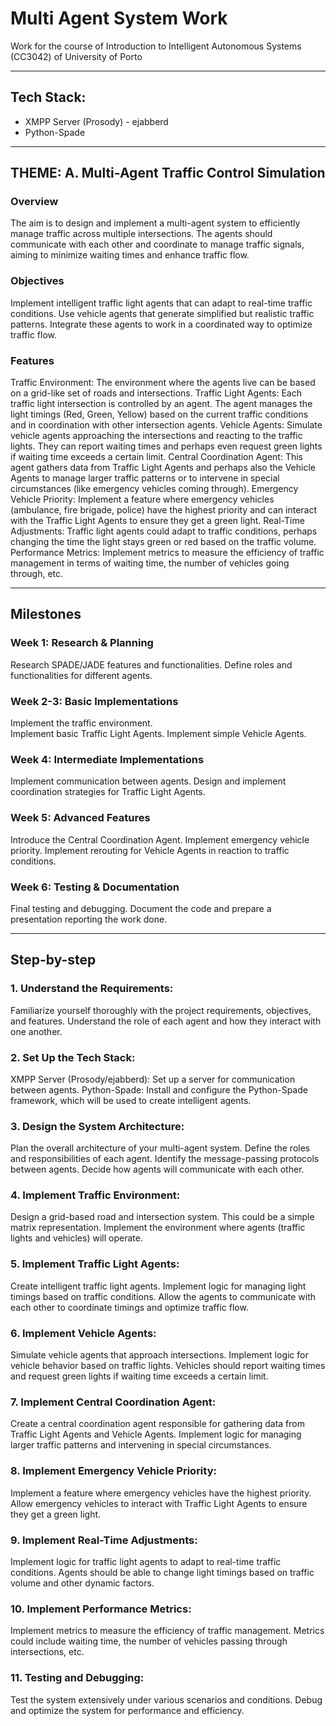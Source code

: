 # Multi Agent System Work
Work for the course of Introduction to Intelligent Autonomous Systems (CC3042) of University of Porto

---
## Tech Stack:
- XMPP Server (Prosody) - ejabberd
- Python-Spade


---
## THEME: A. Multi-Agent Traffic Control Simulation

### Overview
The aim is to design and implement a multi-agent system to efficiently manage traffic across multiple intersections. The agents should communicate with each other and coordinate to manage traffic signals, aiming to minimize waiting times and enhance traffic flow.


### Objectives
Implement intelligent traffic light agents that can adapt to real-time traffic conditions.
Use vehicle agents that generate simplified but realistic traffic patterns.
Integrate these agents to work in a coordinated way to optimize traffic flow.


### Features
Traffic Environment: The environment where the agents live can be based on a grid-like set of roads and intersections.
Traffic Light Agents: Each traffic light intersection is controlled by an agent. The agent manages the light timings (Red, Green, Yellow) based on the current traffic conditions and in coordination with other intersection agents.
Vehicle Agents: Simulate vehicle agents approaching the intersections and reacting to the traffic lights. They can report waiting times and perhaps even request green lights if waiting time exceeds a certain limit.
Central Coordination Agent: This agent gathers data from Traffic Light Agents and perhaps also the Vehicle Agents to manage larger traffic patterns or to intervene in special circumstances (like emergency vehicles coming through).
Emergency Vehicle Priority: Implement a feature where emergency vehicles (ambulance, fire brigade, police) have the highest priority and can interact with the Traffic Light Agents to ensure they get a green light.
Real-Time Adjustments: Traffic light agents could adapt to traffic conditions, perhaps changing the time the light stays green or red based on the traffic volume.
Performance Metrics: Implement metrics to measure the efficiency of traffic management in terms of waiting time, the number of vehicles going through, etc.

---
## Milestones
### Week 1: Research & Planning

Research SPADE/JADE features and functionalities.
Define roles and functionalities for different agents.

### Week 2-3: Basic Implementations

Implement the traffic environment.    
Implement basic Traffic Light Agents.
Implement simple Vehicle Agents.

### Week 4: Intermediate Implementations

Implement communication between agents.
Design and implement coordination strategies for Traffic Light Agents.

### Week 5: Advanced Features

Introduce the Central Coordination Agent.
Implement emergency vehicle priority.
Implement rerouting for Vehicle Agents in reaction to traffic conditions.

### Week 6: Testing & Documentation

Final testing and debugging.
Document the code and prepare a presentation reporting the work done.


---
## Step-by-step

### 1. Understand the Requirements:
Familiarize yourself thoroughly with the project requirements, objectives, and features. Understand the role of each agent and how they interact with one another.

### 2. Set Up the Tech Stack:
XMPP Server (Prosody/ejabberd): Set up a server for communication between agents.
Python-Spade: Install and configure the Python-Spade framework, which will be used to create intelligent agents.

### 3. Design the System Architecture:
Plan the overall architecture of your multi-agent system. Define the roles and responsibilities of each agent.
Identify the message-passing protocols between agents. Decide how agents will communicate with each other.

### 4. Implement Traffic Environment:
Design a grid-based road and intersection system. This could be a simple matrix representation.
Implement the environment where agents (traffic lights and vehicles) will operate.

### 5. Implement Traffic Light Agents:
Create intelligent traffic light agents. Implement logic for managing light timings based on traffic conditions.
Allow the agents to communicate with each other to coordinate timings and optimize traffic flow.

### 6. Implement Vehicle Agents:
Simulate vehicle agents that approach intersections. Implement logic for vehicle behavior based on traffic lights.
Vehicles should report waiting times and request green lights if waiting time exceeds a certain limit.

### 7. Implement Central Coordination Agent:
Create a central coordination agent responsible for gathering data from Traffic Light Agents and Vehicle Agents.
Implement logic for managing larger traffic patterns and intervening in special circumstances.

### 8. Implement Emergency Vehicle Priority:
Implement a feature where emergency vehicles have the highest priority.
Allow emergency vehicles to interact with Traffic Light Agents to ensure they get a green light.

### 9. Implement Real-Time Adjustments:
Implement logic for traffic light agents to adapt to real-time traffic conditions.
Agents should be able to change light timings based on traffic volume and other dynamic factors.

### 10. Implement Performance Metrics:
Implement metrics to measure the efficiency of traffic management.
Metrics could include waiting time, the number of vehicles passing through intersections, etc.

### 11. Testing and Debugging:
Test the system extensively under various scenarios and conditions.
Debug and optimize the system for performance and efficiency.
